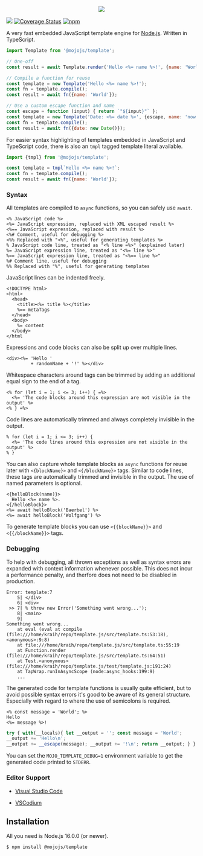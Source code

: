 <p align="center">
  <a href="https://mojojs.org">
    <picture>
      <source srcset="https://github.com/mojolicious/mojo.js/blob/main/docs/images/logo-dark.png?raw=true" media="(prefers-color-scheme: dark)">
      <img src="https://github.com/mojolicious/mojo.js/blob/main/docs/images/logo.png?raw=true" style="margin: 0 auto;">
    </picture>
  </a>
</p>

[![](https://github.com/mojolicious/template.js/workflows/test/badge.svg)](https://github.com/mojolicious/template.js/actions)
[![Coverage Status](https://coveralls.io/repos/github/mojolicious/template.js/badge.svg?branch=main)](https://coveralls.io/github/mojolicious/template.js?branch=main)
[![npm](https://img.shields.io/npm/v/@mojojs/template.svg)](https://www.npmjs.com/package/@mojojs/template)

A very fast embedded JavaScript template engine for [Node.js](https://nodejs.org/). Written in TypeScript.

```js
import Template from '@mojojs/template';

// One-off
const result = await Template.render('Hello <%= name %>!', {name: 'World'});

// Compile a function for reuse
const template = new Template('Hello <%= name %>!');
const fn = template.compile();
const result = await fn({name: 'World'});

// Use a custom escape function and name
const escape = function (input) { return `"${input}"` };
const template = new Template('Date: <%= date %>', {escape, name: 'now.tmpl'});
const fn = template.compile();
const result = await fn({date: new Date()});
```

For easier syntax highlighting of templates embedded in JavaScript and TypeScript code, there is also an `tmpl` tagged
template literal available.

```js
import {tmpl} from '@mojojs/template';

const template = tmpl`Hello <%= name %>!`;
const fn = template.compile();
const result = await fn({name: 'World'});
```

### Syntax

All templates are compiled to `async` functions, so you can safely use `await`.

```
<% JavaScript code %>
<%= JavaScript expression, replaced with XML escaped result %>
<%== JavaScript expression, replaced with result %>
<%# Comment, useful for debugging %>
<%% Replaced with "<%", useful for generating templates %>
% JavaScript code line, treated as "<% line =%>" (explained later)
%= JavaScript expression line, treated as "<%= line %>"
%== JavaScript expression line, treated as "<%== line %>"
%# Comment line, useful for debugging
%% Replaced with "%", useful for generating templates
```

JavaScript lines can be indented freely.

```
<!DOCTYPE html>
<html>
  <head>
    <title><%= title %></title>
    %== metaTags
  </head>
  <body>
    %= content
  </body>
</html
```

Expressions and code blocks can also be split up over multiple lines.

```
<div><%= 'Hello '
         + randomName + '!' %></div>
```

Whitespace characters around tags can be trimmed by adding an additional equal sign to the end of a tag.

```
<% for (let i = 1; i <= 3; i++) { =%>
  <%= 'The code blocks around this expression are not visible in the output' %>
<% } =%>
```

Code lines are automatically trimmed and always completely invisible in the output.

```
% for (let i = 1; i <= 3; i++) {
  <%= 'The code lines around this expression are not visible in the output' %>
% }
```

You can also capture whole template blocks as `async` functions for reuse later with `<{blockName}>` and
`<{/blockName}>` tags. Similar to code lines, these tags are automatically trimmed and invisible in the output. The use
of named parameters is optional.

```
<{helloBlock(name)}>
  Hello <%= name %>.
<{/helloBlock}>
<%= await helloBlock('Baerbel') %>
<%= await helloBlock('Wolfgang') %>
```

To generate template blocks you can use `<{{blockName}}>` and `<{{/blockName}}>` tags.

### Debugging

To help with debugging, all thrown exceptions as well as syntax errors are expanded with context information whenever
possible. This does not incur a performance penalty, and therfore does not need to be disabled in production.

```
Error: template:7
    5| </div>
    6| <div>
 >> 7| % throw new Error('Something went wrong...');
    8| <main>
    9|
Something went wrong...
    at eval (eval at compile (file:///home/kraih/repo/template.js/src/template.ts:53:18), <anonymous>:9:8)
    at file:///home/kraih/repo/template.js/src/template.ts:55:19
    at Function.render (file:///home/kraih/repo/template.js/src/template.ts:64:51)
    at Test.<anonymous> (file:///home/kraih/repo/template.js/test/template.js:191:24)
    at TapWrap.runInAsyncScope (node:async_hooks:199:9)
    ...
```

The generated code for template functions is usually quite efficient, but to avoid possible syntax errors it's good to
be aware of its general structure. Especially with regard to where the use of semicolons is required.

```
<% const message = 'World'; %>
Hello
<%= message %>!
```
```js
try { with(__locals){ let __output = ''; const message = 'World';
__output += 'Hello\n';
__output += __escape(message); __output += '!\n'; return __output; } } catch (error) { __context(error, __source) }
```

You can set the `MOJO_TEMPLATE_DEBUG=1` environment variable to get the generated code printed to `STDERR`.

### Editor Support

* [Visual Studio Code](https://marketplace.visualstudio.com/items?itemName=kraih.javascript-tmpl-support)

* [VSCodium](https://open-vsx.org/extension/kraih/javascript-tmpl-support)

## Installation

All you need is Node.js 16.0.0 (or newer).

```
$ npm install @mojojs/template
```
